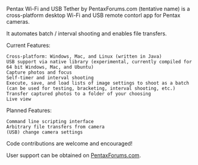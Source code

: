 Pentax Wi-Fi and USB Tether by PentaxForums.com (tentative name) is a cross-platform desktop Wi-Fi and USB remote contorl app for Pentax cameras. 

It automates batch / interval shooting and enables file transfers.

Current Features:

    Cross-platform: Windows, Mac, and Linux (written in Java)
    USB support via native library (experimental, currently compiled for 64 bit Windows, Mac, and Ubuntu)
    Capture photos and focus
    Self-timer and interval shooting
    Execute, save, and load lists of image settings to shoot as a batch (can be used for testing, bracketing, interval shooting, etc.)
    Transfer captured photos to a folder of your choosing
    Live view

Planned Features:

    Command line scripting interface
    Arbitrary file transfers from camera
    (USB) change camera settings
    
Code contributions are welcome and encouraged!

User support can be obtained on [PentaxForums.com](https://www.pentaxforums.com/forums/showthread.php?t=378428).  

